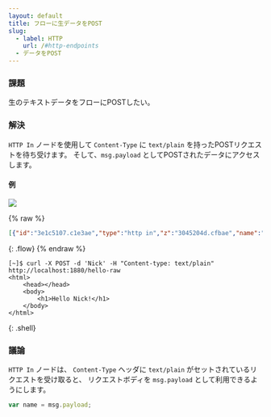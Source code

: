 ```yaml
---
layout: default
title: フローに生データをPOST
slug:
  - label: HTTP
    url: /#http-endpoints
  - データをPOST
---
```


### 課題

生のテキストデータをフローにPOSTしたい。

### 解決

<code class="node">HTTP In</code> ノードを使用して
`Content-Type` に `text/plain` を持ったPOSTリクエストを待ち受けます。
そして、`msg.payload` としてPOSTされたデータにアクセスします。

#### 例

![](/images/http/post-raw-data-to-a-flow.png)

{% raw %}
~~~json
[{"id":"3e1c5107.c1e3ae","type":"http in","z":"3045204d.cfbae","name":"","url":"/hello-raw","method":"post","swaggerDoc":"","x":120,"y":920,"wires":[["cf679478.309868"]]},{"id":"cf679478.309868","type":"template","z":"3045204d.cfbae","name":"page","field":"payload","fieldType":"msg","format":"handlebars","syntax":"mustache","template":"<html>\n    <head></head>\n    <body>\n        <h1>Hello {{ payload }}!</h1>\n    </body>\n</html>","x":290,"y":920,"wires":[["f3c1a3f0.0c3e6"]]},{"id":"f3c1a3f0.0c3e6","type":"http response","z":"3045204d.cfbae","name":"","x":430,"y":920,"wires":[]}]
~~~
{: .flow}
{% endraw %}

~~~text
[~]$ curl -X POST -d 'Nick' -H "Content-type: text/plain" http://localhost:1880/hello-raw
<html>
    <head></head>
    <body>
        <h1>Hello Nick!</h1>
    </body>
</html>
~~~
{: .shell}

### 議論

<code class="node">HTTP In</code> ノードは、
`Content-Type` ヘッダに `text/plain` がセットされているリクエストを受け取ると、
リクエストボディを `msg.payload` として利用できるようにします。

~~~javascript
var name = msg.payload;
~~~
